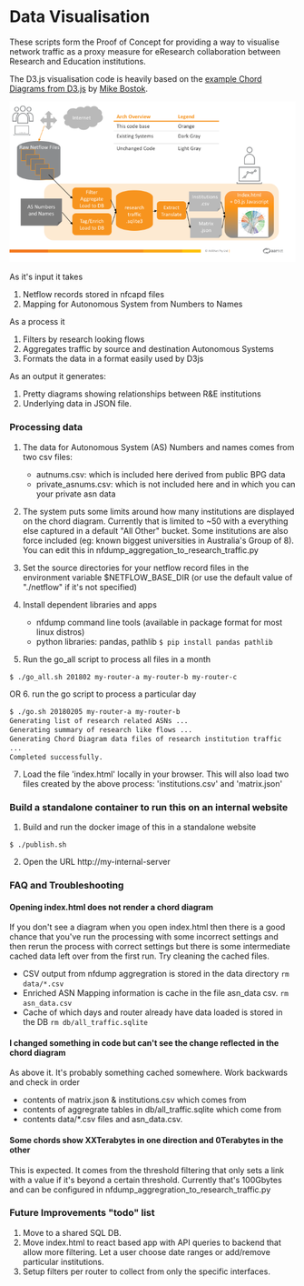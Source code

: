 # Data Visualisation

These scripts form the Proof of Concept for providing a way to visualise network traffic as a proxy measure for 
eResearch collaboration between Research and Education institutions.

The D3.js visualisation code is heavily based on the [example Chord Diagrams from D3.js](https://github.com/d3/d3/wiki/Gallery) by [Mike Bostok](https://bl.ocks.org/mbostock/1046712).

![Archictectural Overview Diagram](./architectural_overview.png "Architectural Overview")

As it's input it takes
1. Netflow records stored in nfcapd files
2. Mapping for Autonomous System from Numbers to Names

As a process it
1. Filters by research looking flows
2. Aggregates traffic by source and destination Autonomous Systems
3. Formats the data in a format easily used by D3js

As an output it generates:
1. Pretty diagrams showing relationships between R&E institutions
2. Underlying data in JSON file.


### Processing data 
1. The data for Autonomous System (AS) Numbers and names comes from two csv files:
    * autnums.csv: which is included here derived from public BPG data
    * private_asnums.csv: which is not included here and in which you can your private asn data
2. The system puts some limits around how many institutions are displayed on the chord diagram.
Currently that is limited to ~50 with a everything else captured in a default "All Other" bucket.
Some institutions are also force included (eg: known biggest universities in Australia's Group of 8). 
You can edit this in nfdump_aggregation_to_research_traffic.py 
3. Set the source directories for your netflow record files in the environment variable
 $NETFLOW_BASE_DIR (or use the default value of "./netflow" if it's not specified)
4. Install dependent libraries and apps
    * nfdump command line tools (available in package format for most linux distros)
    * python libraries: pandas, pathlib 
    ```$ pip install pandas pathlib```
    
5. Run the go_all script to process all files in a month
```
$ ./go_all.sh 201802 my-router-a my-router-b my-router-c
```
OR
6. run the go script to process a particular day
```
$ ./go.sh 20180205 my-router-a my-router-b
Generating list of research related ASNs ...
Generating summary of research like flows ...
Generating Chord Diagram data files of research institution traffic ...
Completed successfully.
```
7. Load the file 'index.html' locally in your browser.
This will also load two files created by the above process: 'institutions.csv' and 'matrix.json'
 
 
### Build a standalone container to run this on an internal website
1. Build and run the docker image of this in a standalone website
```
$ ./publish.sh
```
2. Open the URL http://my-internal-server 


### FAQ and Troubleshooting
#### Opening index.html does not render a chord diagram
If you don't see a diagram when you open index.html then there is a good chance that 
you've run the processing with some incorrect settings and then rerun the process with
correct settings but there is some intermediate cached data left over from the first run.
Try cleaning the cached files.
* CSV output from nfdump aggregration is stored in the data directory
```rm data/*.csv```
* Enriched ASN Mapping information is cache in the file asn_data csv.
```rm asn_data.csv```
* Cache of which days and router already have data loaded is stored in the DB
```rm db/all_traffic.sqlite```

#### I changed something in code but can't see the change reflected in the chord diagram
As above it. It's probably something cached somewhere.
Work backwards and check in order 
* contents of matrix.json & institutions.csv which comes from
* contents of aggregrate tables in db/all_traffic.sqlite which come from
* contents data/*.csv files and asn_data.csv.

#### Some chords show XXTerabytes in one direction and 0Terabytes in the other
This is expected. It comes from the threshold filtering that only sets a link with a
value if it's beyond a certain threshold. Currently that's 100Gbytes and can
be configured in nfdump_aggregration_to_research_traffic.py

### Future Improvements "todo" list
1. Move to a shared SQL DB.
2. Move index.html to react based app with API queries to backend that allow more filtering.
   Let a user choose date ranges or add/remove particular institutions.
3. Setup filters per router to collect from only the specific interfaces.